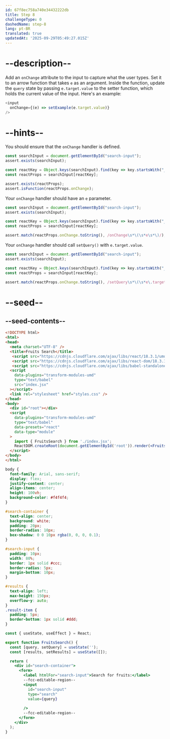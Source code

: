 ```yaml
---
id: 67f8ec758a740e34432222db
title: Step 8
challengeType: 0
dashedName: step-8
lang: pt-BR
translated: true
updatedAt: '2025-09-29T05:49:27.015Z'
---
```


# --description--

Add an `onChange` attribute to the input to capture what the user types. Set it to an arrow function that takes `e` as an argument. Inside the function, update the `query` state by passing `e.target.value` to the setter function, which holds the current value of the input. Here's an example:

```js
<input
  onChange={(e) => setExample(e.target.value)}
/>
```

# --hints--

You should ensure that the `onChange` handler is defined.

```js
const searchInput = document.getElementById("search-input");
assert.exists(searchInput);

const reactKey = Object.keys(searchInput).find(key => key.startsWith("__reactProps"));
const reactProps = searchInput[reactKey];

assert.exists(reactProps);
assert.isFunction(reactProps.onChange);
```

Your `onChange` handler should have an `e` parameter.

```js
const searchInput = document.getElementById("search-input");
assert.exists(searchInput);

const reactKey = Object.keys(searchInput).find(key => key.startsWith("__reactProps"));
const reactProps = searchInput[reactKey];

assert.match(reactProps.onChange.toString(), /onChange\s*\(\s*e\s*\)/);
```

Your `onChange` handler should call `setQuery()` with `e.target.value`.


```js
const searchInput = document.getElementById("search-input");
assert.exists(searchInput);

const reactKey = Object.keys(searchInput).find(key => key.startsWith("__reactProps"));
const reactProps = searchInput[reactKey];

assert.match(reactProps.onChange.toString(), /setQuery\s*\(\s*e\.target\.value\s*\)/);
```

# --seed--

## --seed-contents--

```html
<!DOCTYPE html>
<html>
<head>
  <meta charset="UTF-8" />
  <title>Fruits Search</title>
   <script src="https://cdnjs.cloudflare.com/ajax/libs/react/18.3.1/umd/react.development.min.js"></script>
   <script src="https://cdnjs.cloudflare.com/ajax/libs/react-dom/18.3.1/umd/react-dom.development.min.js"></script>
   <script src="https://cdnjs.cloudflare.com/ajax/libs/babel-standalone/7.26.5/babel.min.js"></script>
  <script 
    data-plugins="transform-modules-umd"
    type="text/babel"
    src="index.jsx"
  ></script>
  <link rel="stylesheet" href="styles.css" />
</head>
<body>
  <div id="root"></div>
  <script
    data-plugins="transform-modules-umd"
    type="text/babel"
    data-presets="react"
    data-type="module"
  >
    import { FruitsSearch } from './index.jsx';
    ReactDOM.createRoot(document.getElementById('root')).render(<FruitsSearch />);
  </script>
</body>
</html>
```

```css
body {
  font-family: Arial, sans-serif;
  display: flex;
  justify-content: center;
  align-items: center;
  height: 100vh;
  background-color: #f4f4f4;
}

#search-container {
  text-align: center;
  background: white;
  padding: 20px;
  border-radius: 10px;
  box-shadow: 0 0 10px rgba(0, 0, 0, 0.1);
}

#search-input {
  padding: 10px;
  width: 80%;
  border: 1px solid #ccc;
  border-radius: 5px;
  margin-bottom: 10px;
}

#results {
  text-align: left;
  max-height: 150px;
  overflow-y: auto;
}
.result-item {
  padding: 5px;
  border-bottom: 1px solid #ddd;
}
```

```jsx
const { useState, useEffect } = React;

export function FruitsSearch() {
  const [query, setQuery] = useState('');
  const [results, setResults] = useState([]);

  return (
    <div id="search-container">
      <form>
        <label htmlFor="search-input">Search for fruits:</label>
        --fcc-editable-region--
        <input
          id="search-input"
          type="search"
          value={query}
          
        />
        --fcc-editable-region--
      </form>
    </div>
  );
}
```
